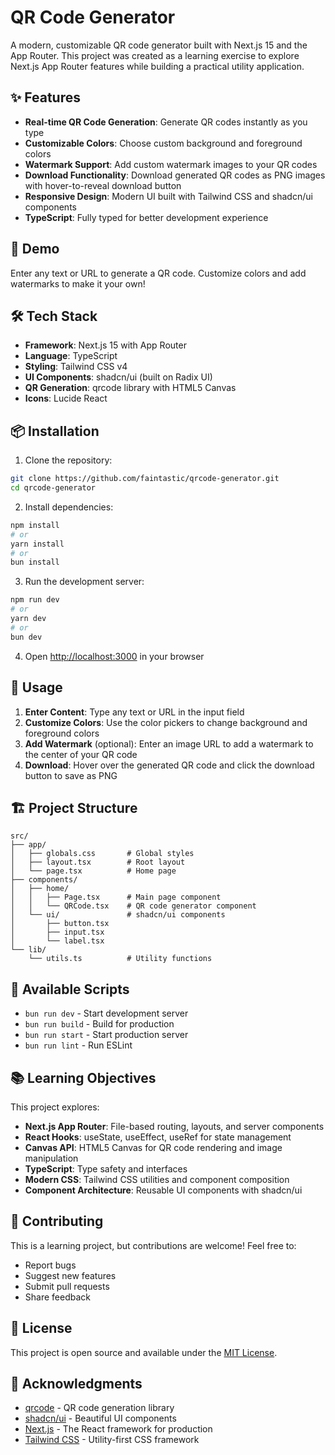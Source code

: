 # QR Code Generator

A modern, customizable QR code generator built with Next.js 15 and the App Router. This project was created as a learning exercise to explore Next.js App Router features while building a practical utility application.

## ✨ Features

- **Real-time QR Code Generation**: Generate QR codes instantly as you type
- **Customizable Colors**: Choose custom background and foreground colors
- **Watermark Support**: Add custom watermark images to your QR codes
- **Download Functionality**: Download generated QR codes as PNG images with hover-to-reveal download button
- **Responsive Design**: Modern UI built with Tailwind CSS and shadcn/ui components
- **TypeScript**: Fully typed for better development experience

## 🚀 Demo

Enter any text or URL to generate a QR code. Customize colors and add watermarks to make it your own!

## 🛠️ Tech Stack

- **Framework**: Next.js 15 with App Router
- **Language**: TypeScript
- **Styling**: Tailwind CSS v4
- **UI Components**: shadcn/ui (built on Radix UI)
- **QR Generation**: qrcode library with HTML5 Canvas
- **Icons**: Lucide React

## 📦 Installation

1. Clone the repository:
```bash
git clone https://github.com/faintastic/qrcode-generator.git
cd qrcode-generator
```

2. Install dependencies:
```bash
npm install
# or
yarn install
# or
bun install
```

3. Run the development server:
```bash
npm run dev
# or
yarn dev
# or
bun dev
```

4. Open [http://localhost:3000](http://localhost:3000) in your browser

## 🎯 Usage

1. **Enter Content**: Type any text or URL in the input field
2. **Customize Colors**: Use the color pickers to change background and foreground colors
3. **Add Watermark** (optional): Enter an image URL to add a watermark to the center of your QR code
4. **Download**: Hover over the generated QR code and click the download button to save as PNG

## 🏗️ Project Structure

```
src/
├── app/
│   ├── globals.css       # Global styles
│   ├── layout.tsx        # Root layout
│   └── page.tsx          # Home page
├── components/
│   ├── home/
│   │   ├── Page.tsx      # Main page component
│   │   └── QRCode.tsx    # QR code generator component
│   └── ui/               # shadcn/ui components
│       ├── button.tsx
│       ├── input.tsx
│       └── label.tsx
└── lib/
    └── utils.ts          # Utility functions
```

## 🔧 Available Scripts

- `bun run dev` - Start development server
- `bun run build` - Build for production
- `bun run start` - Start production server
- `bun run lint` - Run ESLint

## 📚 Learning Objectives

This project explores:

- **Next.js App Router**: File-based routing, layouts, and server components
- **React Hooks**: useState, useEffect, useRef for state management
- **Canvas API**: HTML5 Canvas for QR code rendering and image manipulation
- **TypeScript**: Type safety and interfaces
- **Modern CSS**: Tailwind CSS utilities and component composition
- **Component Architecture**: Reusable UI components with shadcn/ui

## 🤝 Contributing

This is a learning project, but contributions are welcome! Feel free to:

- Report bugs
- Suggest new features
- Submit pull requests
- Share feedback

## 📄 License

This project is open source and available under the [MIT License](LICENSE).

## 🙏 Acknowledgments

- [qrcode](https://github.com/soldair/node-qrcode) - QR code generation library
- [shadcn/ui](https://ui.shadcn.com/) - Beautiful UI components
- [Next.js](https://nextjs.org/) - The React framework for production
- [Tailwind CSS](https://tailwindcss.com/) - Utility-first CSS framework

